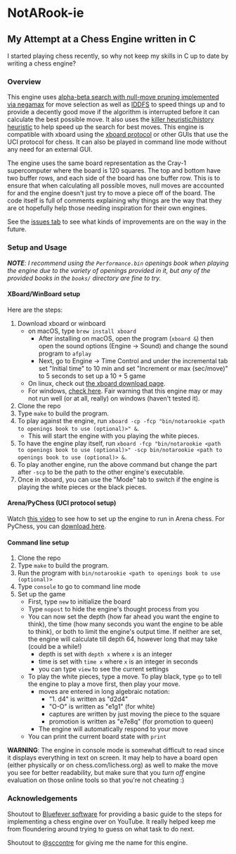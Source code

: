 # NotARook-ie
## My Attempt at a Chess Engine written in C

I started playing chess recently, so why not keep my skills in C up to date by writing a chess engine?

### Overview
This engine uses [alpha-beta search with null-move pruning implemented via negamax](https://en.wikipedia.org/wiki/Alpha%E2%80%93beta_pruning) for move selection as well as [IDDFS](https://en.wikipedia.org/wiki/Iterative_deepening_depth-first_search) to speed things up and to provide a decently good move if the algorithm is interrupted before it can calculate the best possible move. It also uses the [killer heuristic/history heuristic](https://en.wikipedia.org/wiki/Killer_heuristic) to help speed up the search for best moves.
This engine is compatible with xboard using the [xboard protocol](https://www.gnu.org/software/xboard/engine-intf.html) or other GUIs that use the <a href="http://wbec-ridderkerk.nl/html/UCIProtocol.html" target="_blank" style="text-decoration:none;">UCI protocol</a> for chess. It can also be played in command line mode without any need for an external GUI.

The engine uses the same board representation as the <a href="https://www.chessprogramming.org/Cray-1" target="_blank" style="text-decoration:none;">Cray-1 supercomputer</a> where the board is 120 squares. The top and bottom have two buffer
rows, and each side of the board has one buffer row. This is to ensure that when calculating all possible moves, null moves
are accounted for and the engine doesn't just try to move a piece off of the board. The code itself is full of comments explaining why things are the way that they are ot hopefully help those needing inspiration for their own engines.

See the [issues tab](https://github.com/nate-browne/NotARook-ie/issues) to see what kinds of improvements are on the way in the future.

### Setup and Usage

*__NOTE__: I recommend using the `Performance.bin` openings book when playing the engine due to the variety of openings provided in it, but any of the provided books in the `books/` directory are fine to try.*

#### XBoard/WinBoard setup
Here are the steps:
1. Download xboard or winboard
    * on macOS, type `brew install xboard`
        * After installing on macOS, open the program (`xboard &`) then open the sound options (Engine -> Sound) and change the sound program to `afplay`
        * Next, go to Engine -> Time Control and under the incremental tab set "Initial time" to 10 min and set "Increment or max (sec/move)" to 5 seconds to set up a 10 + 5 game
    * On linux, check out [the xboard download page](https://www.gnu.org/software/xboard/#download).
    * For windows, [check here](https://www.gnu.org/software/xboard/#tag-A1). Fair warning that this engine may or may not run well (or at all, really) on windows (haven't tested it).
2. Clone the repo
3. Type `make` to build the program.
4. To play against the engine, run `xboard -cp -fcp "bin/notarookie <path to openings book to use (optional)>" &`.
    * This will start the engine with you playing the white pieces.
5. To have the engine play itself, run `xboard -fcp "bin/notarookie <path to openings book to use (optional)>" -scp bin/notarookie <path to openings book to use (optional)> &`.
6. To play another engine, run the above command but change the part after `-scp` to be the path to the other engine's executable.
7. Once in xboard, you can use the "Mode" tab to switch if the engine is playing the white pieces or the black pieces.

#### Arena/PyChess (UCI protocol setup)
Watch [this video](https://www.youtube.com/watch?v=7WUN1dgUEmw) to see how to set up the engine to run in Arena chess.
For PyChess, you can [download here](https://pychess.github.io/download/).

#### Command line setup
1. Clone the repo
2. Type `make` to build the program.
3. Run the program with `bin/notarookie <path to openings book to use (optional)>`
4. Type `console` to go to command line mode
5. Set up the game
    * First, type `new` to initialize the board
    * Type `nopost` to hide the engine's thought process from you
    * You can now set the depth (how far ahead you want the engine to think), the time (how many seconds you want the engine to be able to think), or both to limit the engine's output time. If neither are set, the engine will calculate till depth 64, however long that may take (could be a while!)
        * depth is set with `depth x` where `x` is an integer
        * time is set with `time x` where `x` is an integer in seconds
        * you can type `view` to see the current settings
    * To play the white pieces, type a move. To play black, type `go` to tell the engine to play a move first, then play your move.
        * moves are entered in long algebraic notation:
            * "1. d4" is written as "d2d4"
            * "O-O" is written as "e1g1" (for white)
            * captures are written by just moving the piece to the square
            * promotion is written as "e7e8q" (for promotion to queen)
        * The engine will automatically respond to your move
    * You can print the current board state with `print`

**WARNING**: The engine in console mode is somewhat difficult to read since it displays everything in text on screen. It may help to have a board open (either physically or on chess.com/lichess.org) as well to make the move you see for better readability, but make sure that you _turn off_ engine evaluation on those online tools so that you're not cheating :)

### Acknowledgements
Shoutout to [Bluefever software](https://www.youtube.com/user/BlueFeverSoft) for providing a basic guide to the steps for implementing a chess engine over on YouTube. It really helped keep me from floundering around trying to guess on what task to do next.

Shoutout to [@sccontre](http://github.com/sccontre) for giving me the name for this engine.
